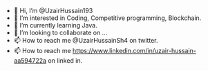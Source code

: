 - 👋 Hi, I’m @UzairHussain193
- 👀 I’m interested in Coding, Competitive programming, Blockchain.
- 🌱 I’m currently learning Java.
- 💞️ I’m looking to collaborate on ...
- 📫 How to reach me @UzairHussainSh4 on twitter.
- 📫 How to reach me https://www.linkedin.com/in/uzair-hussain-aa594722a on linked in.

<!---
UzairHussain193/UzairHussain193 is a ✨ special ✨ repository because its `README.md` (this file) appears on your GitHub profile.
You can click the Preview link to take a look at your changes.
--->
